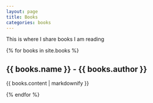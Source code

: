 ```yaml
---
layout: page
title: Books
categories: books
---
```


This is where I share books I am reading



{% for books in site.books %}
  <h2>{{ books.name }} - {{ books.author }}</h2>
  <p>{{ books.content | markdownify }}</p>
{% endfor %}
